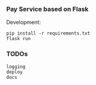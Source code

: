 
### Pay Service based on Flask

Development:

    pip install -r requirements.txt
    flask run 
    
   
   
### TODOs

    logging
    deploy
    docs
